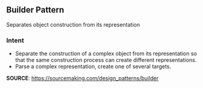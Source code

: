 ## Builder Pattern
Separates object construction from its representation

### Intent
- Separate the construction of a complex object from its representation so that the same construction process can create different representations.
- Parse a complex representation, create one of several targets.

**SOURCE**: https://sourcemaking.com/design_patterns/builder
